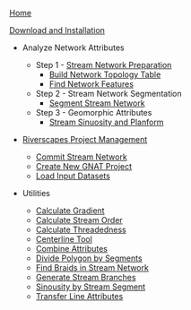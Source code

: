 [Home](index)

[Download and Installation](releases)

* Analyze Network Attributes
  * Step 1 - [Stream Network Preparation](Stream-Network-Prep)
    * [Build Network Topology Table](Build-Network-Topology-Table)
    * [Find Network Features](Find-Network-Features)
  * Step 2 - Stream Network Segmentation
    * [Segment Stream Network](Segment-Stream-Network)
  * Step 3 - Geomorphic Attributes
    * [Stream Sinuosity and Planform](Stream-Sinuosity-and-Planform)
    
* [Riverscapes Project Management](About-GNAT-Projects)
    * [Commit Stream Network](Project_CommitRealization)
    * [Create New GNAT Project](Project_NewGNATProject)
    * [Load Input Datasets](Project_LoadNetwork)
    
* Utilities
    * [Calculate Gradient](Calculate-Gradient)
    * [Calculate Stream Order](Stream-Order)
    * [Calculate Threadedness](Calculate-Threadedness)
    * [Centerline Tool](Centerline-Tool)
    * [Combine Attributes](CombineAttributes)
    * [Divide Polygon by Segments](Divide-Polygon-by-Segments)
    * [Find Braids in Stream Network](Find-Braids-in-Stream-Network)
    * [Generate Stream Branches](Generate-Stream-Branches)
    * [Sinousity by Stream Segment](Sinuosity-by-Segment)
    * [Transfer Line Attributes](Transfer-Line-Attributes)
